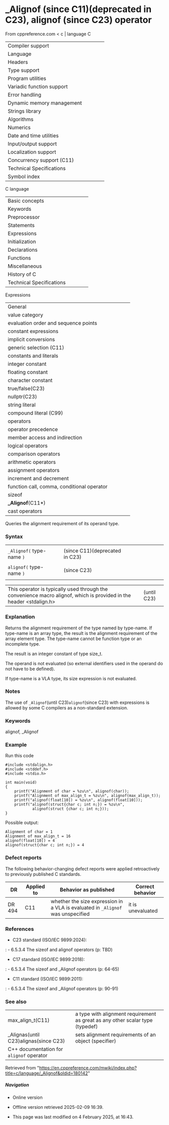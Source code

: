 # _Alignof (since C11)(deprecated in C23), alignof (since C23) operator

From cppreference.com
< c‎ | language
 C

|  |  |  |  |  |
| --- | --- | --- | --- | --- |
| Compiler support | | | | |
| Language | | | | |
| Headers | | | | |
| Type support | | | | |
| Program utilities | | | | |
| Variadic function support | | | | |
| Error handling | | | | |
| Dynamic memory management | | | | |
| Strings library | | | | |
| Algorithms | | | | |
| Numerics | | | | |
| Date and time utilities | | | | |
| Input/output support | | | | |
| Localization support | | | | |
| Concurrency support (C11) | | | | |
| Technical Specifications | | | | |
| Symbol index | | | | |

 C language

|  |  |  |  |  |
| --- | --- | --- | --- | --- |
| Basic concepts | | | | |
| Keywords | | | | |
| Preprocessor | | | | |
| Statements | | | | |
| Expressions | | | | |
| Initialization | | | | |
| Declarations | | | | |
| Functions | | | | |
| Miscellaneous | | | | |
| History of C | | | | |
| Technical Specifications | | | | |

 Expressions

|  |  |  |  |  |
| --- | --- | --- | --- | --- |
| General | | | | |
| value category | | | | |
| evaluation order and sequence points | | | | |
| constant expressions | | | | |
| implicit conversions | | | | |
| generic selection (C11) | | | | |
| constants and literals | | | | |
| integer constant | | | | |
| floating constant | | | | |
| character constant | | | | |
| true/false(C23) | | | | |
| nullptr(C23) | | | | |
| string literal | | | | |
| compound literal (C99) | | | | |
| operators | | | | |
| operator precedence | | | | |
| member access and indirection | | | | |
| logical operators | | | | |
| comparison operators | | | | |
| arithmetic operators | | | | |
| assignment operators | | | | |
| increment and decrement | | | | |
| function call, comma, conditional operator | | | | |
| sizeof | | | | |
| ****_Alignof****(C11\*) | | | | |
| cast operators | | | | |

Queries the alignment requirement of its operand type.

### Syntax

|  |  |  |  |  |  |  |  |  |  |
| --- | --- | --- | --- | --- | --- | --- | --- | --- | --- |
|  | | | | | | | | | |
| `_Alignof(` type-name `)` |  | (since C11)(deprecated in C23) |
|  | | | | | | | | | |
| `alignof(` type-name `)` |  | (since C23) |
|  | | | | | | | | | |

|  |  |
| --- | --- |
| This operator is typically used through the convenience macro alignof, which is provided in the header <stdalign.h> | (until C23) |

### Explanation

Returns the alignment requirement of the type named by type-name. If type-name is an array type, the result is the alignment requirement of the array element type. The type-name cannot be function type or an incomplete type.

The result is an integer constant of type size_t.

The operand is not evaluated (so external identifiers used in the operand do not have to be defined).

If type-name is a VLA type, its size expression is not evaluated.

### Notes

The use of `_Alignof`(until C23)`alignof`(since C23) with expressions is allowed by some C compilers as a non-standard extension.

### Keywords

alignof,
_Alignof

### Example

Run this code

```
#include <stdalign.h>
#include <stddef.h>
#include <stdio.h>
 
int main(void)
{
    printf("Alignment of char = %zu\n", alignof(char));
    printf("Alignment of max_align_t = %zu\n", alignof(max_align_t));
    printf("alignof(float[10]) = %zu\n", alignof(float[10]));
    printf("alignof(struct{char c; int n;}) = %zu\n",
            alignof(struct {char c; int n;}));
}

```

Possible output:

```
Alignment of char = 1
Alignment of max_align_t = 16
alignof(float[10]) = 4
alignof(struct{char c; int n;}) = 4

```

### Defect reports

The following behavior-changing defect reports were applied retroactively to previously published C standards.

| DR | Applied to | Behavior as published | Correct behavior |
| --- | --- | --- | --- |
| DR 494 | C11 | whether the size expression in a VLA is evaluated in `_Alignof` was unspecified | it is unevaluated |

### References

- C23 standard (ISO/IEC 9899:2024):

:   - 6.5.3.4 The sizeof and alignof operators (p: TBD)

- C17 standard (ISO/IEC 9899:2018):

:   - 6.5.3.4 The sizeof and _Alignof operators (p: 64-65)

- C11 standard (ISO/IEC 9899:2011):

:   - 6.5.3.4 The sizeof and _Alignof operators (p: 90-91)

### See also

|  |  |
| --- | --- |
| max_align_t(C11) | a type with alignment requirement as great as any other scalar type   (typedef) |
| _Alignas(until C23)alignas(since C23) | sets alignment requirements of an object (specifier) |
| C++ documentation for `alignof` operator | |

Retrieved from "<https://en.cppreference.com/mwiki/index.php?title=c/language/_Alignof&oldid=180142>"

##### Navigation

- Online version
- Offline version retrieved 2025-02-09 16:39.

- This page was last modified on 4 February 2025, at 16:43.